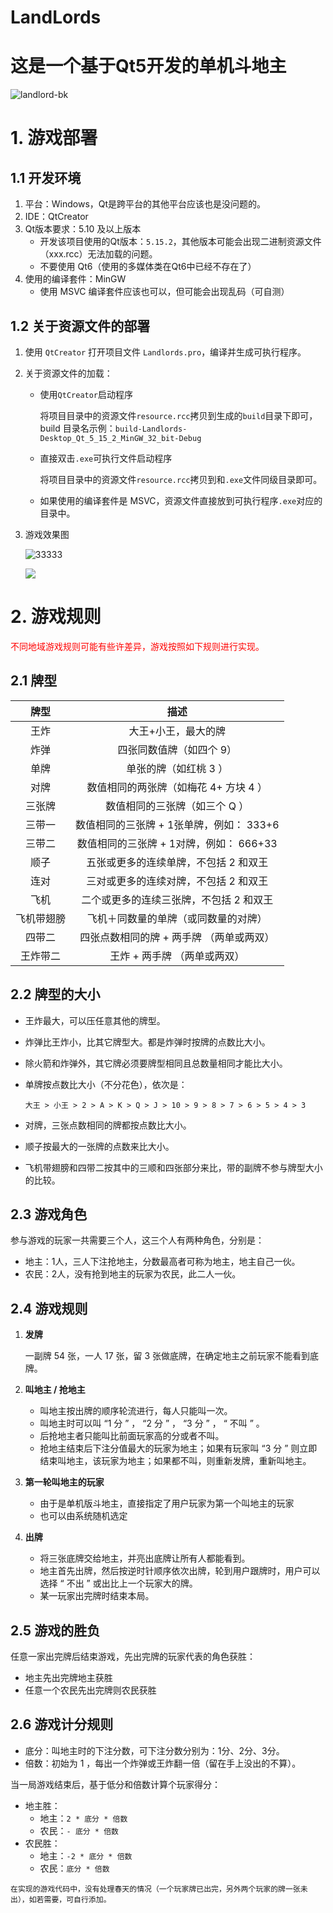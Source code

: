 # LandLords
这是一个基于Qt5开发的单机斗地主
=======


![landlord-bk](README/landlord-bk.png)



# 1. 游戏部署

## 1.1 开发环境

1. 平台：Windows，Qt是跨平台的其他平台应该也是没问题的。
2. IDE：QtCreator
3. Qt版本要求：5.10 及以上版本
   - 开发该项目使用的Qt版本：`5.15.2`，其他版本可能会出现二进制资源文件（xxx.rcc）无法加载的问题。
   - 不要使用 Qt6（使用的多媒体类在Qt6中已经不存在了）
4. 使用的编译套件：MinGW
   - 使用 MSVC 编译套件应该也可以，但可能会出现乱码（可自测）

## 1.2 关于资源文件的部署

1. 使用 `QtCreator` 打开项目文件 `Landlords.pro`，编译并生成可执行程序。

2. 关于资源文件的加载：

   - 使用`QtCreator`启动程序

     将项目目录中的资源文件`resource.rcc`拷贝到生成的`build`目录下即可，build 目录名示例：`build-Landlords-Desktop_Qt_5_15_2_MinGW_32_bit-Debug`

   - 直接双击`.exe`可执行文件启动程序

     将项目目录中的资源文件`resource.rcc`拷贝到和`.exe`文件同级目录即可。

   - 如果使用的编译套件是 MSVC，资源文件直接放到可执行程序`.exe`对应的目录中。

3. 游戏效果图

   ![33333](README/33333.png)

   ![](README/3434.png)

   


# 2. 游戏规则

<font color="red">不同地域游戏规则可能有些许差异，游戏按照如下规则进行实现。</font>

## 2.1 牌型

|    牌型    |                   描述                   |
| :--------: | :--------------------------------------: |
|    王炸    |           大王+小王，最大的牌            |
|    炸弹    |         四张同数值牌（如四个 9）         |
|    单牌    |          单张的牌（如红桃 3 ）           |
|    对牌    |  数值相同的两张牌（如梅花 4+ 方块 4 ）   |
|   三张牌   |      数值相同的三张牌（如三个 Q ）       |
|   三带一   | 数值相同的三张牌 + 1张单牌，例如： 333+6 |
|   三带二   | 数值相同的三张牌 + 1对牌，例如： 666+33  |
|    顺子    |  五张或更多的连续单牌，不包括 2 和双王   |
|    连对    |  三对或更多的连续对牌，不包括 2 和双王   |
|    飞机    | 二个或更多的连续三张牌，不包括 2 和双王  |
| 飞机带翅膀 |   飞机＋同数量的单牌（或同数量的对牌）   |
|   四带二   | 四张点数相同的牌 + 两手牌 （两单或两双） |
|  王炸带二  |       王炸 + 两手牌 （两单或两双）       |



## 2.2 牌型的大小

- 王炸最大，可以压任意其他的牌型。
- 炸弹比王炸小，比其它牌型大。都是炸弹时按牌的点数比大小。

- 除火箭和炸弹外，其它牌必须要牌型相同且总数量相同才能比大小。

- 单牌按点数比大小（不分花色），依次是：

  `大王 > 小王 > 2 > A > K > Q > J > 10 > 9 > 8 > 7 > 6 > 5 > 4 > 3 `

- 对牌，三张点数相同的牌都按点数比大小。

- 顺子按最大的一张牌的点数来比大小。

- 飞机带翅膀和四带二按其中的三顺和四张部分来比，带的副牌不参与牌型大小的比较。



## 2.3 游戏角色

参与游戏的玩家一共需要三个人，这三个人有两种角色，分别是：

- 地主：1人，三人下注抢地主，分数最高者可称为地主，地主自己一伙。
- 农民：2人，没有抢到地主的玩家为农民，此二人一伙。



## 2.4 游戏规则

1. **发牌**

   一副牌 54 张，一人 17 张，留 3 张做底牌，在确定地主之前玩家不能看到底牌。

2. **叫地主 / 抢地主**

   - 叫地主按出牌的顺序轮流进行，每人只能叫一次。
   - 叫地主时可以叫 “1 分 ” ， “2 分 ” ， “3 分 ” ， “ 不叫 ” 。
   - 后抢地主者只能叫比前面玩家高的分或者不叫。
   - 抢地主结束后下注分值最大的玩家为地主；如果有玩家叫 “3 分 ” 则立即结束叫地主，该玩家为地主；如果都不叫，则重新发牌，重新叫地主。

3. **第一轮叫地主的玩家**

   - 由于是单机版斗地主，直接指定了用户玩家为第一个叫地主的玩家
   - 也可以由系统随机选定

4. **出牌**

   - 将三张底牌交给地主，并亮出底牌让所有人都能看到。
   - 地主首先出牌，然后按逆时针顺序依次出牌，轮到用户跟牌时，用户可以选择 “ 不出 ” 或出比上一个玩家大的牌。
   - 某一玩家出完牌时结束本局。

   

## 2.5 游戏的胜负

任意一家出完牌后结束游戏，先出完牌的玩家代表的角色获胜：

- 地主先出完牌地主获胜
- 任意一个农民先出完牌则农民获胜



## 2.6 游戏计分规则

- 底分：叫地主时的下注分数，可下注分数分别为：1分、2分、3分。
- 倍数：初始为 1 ，每出一个炸弹或王炸翻一倍（留在手上没出的不算）。

当一局游戏结束后，基于低分和倍数计算个玩家得分：

- 地主胜：
  - 地主：`2 * 底分 * 倍数`
  - 农民：`- 底分 * 倍数`
- 农民胜：
  - 地主：`-2 * 底分 * 倍数`
  - 农民：`底分 * 倍数`

`在实现的游戏代码中，没有处理春天的情况（一个玩家牌已出完，另外两个玩家的牌一张未出），如若需要，可自行添加。`

